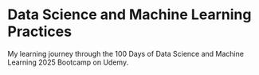 # Data Science and Machine Learning Practices
My learning journey through the 100 Days of Data Science and Machine Learning 2025 Bootcamp on Udemy.
